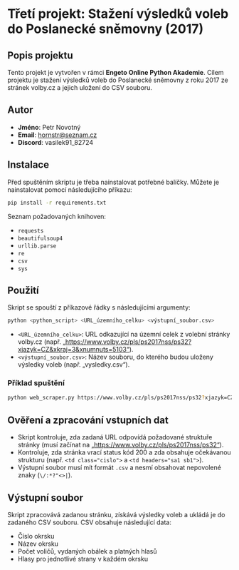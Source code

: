 
# Třetí projekt: Stažení výsledků voleb do Poslanecké sněmovny (2017)

## Popis projektu
Tento projekt je vytvořen v rámci **Engeto Online Python Akademie**. Cílem projektu je stažení výsledků voleb do Poslanecké sněmovny z roku 2017 ze stránek volby.cz a jejich uložení do CSV souboru.

## Autor
- **Jméno**: Petr Novotný
- **Email**: hornstr@seznam.cz
- **Discord**: vasilek91_82724

## Instalace
Před spuštěním skriptu je třeba nainstalovat potřebné balíčky. Můžete je nainstalovat pomocí následujícího příkazu:

```bash
pip install -r requirements.txt
```

Seznam požadovaných knihoven:
- `requests`
- `beautifulsoup4`
- `urllib.parse`
- `re`
- `csv`
- `sys`

## Použití
Skript se spouští z příkazové řádky s následujícími argumenty:
```bash
python <python_script> <URL_územního_celku> <výstupní_soubor.csv>
```

- `<URL_územního_celku>`: URL odkazující na územní celek z volební stránky volby.cz (např. „https://www.volby.cz/pls/ps2017nss/ps32?xjazyk=CZ&xkraj=3&xnumnuts=5103“).
- `<výstupní_soubor.csv>`: Název souboru, do kterého budou uloženy výsledky voleb (např. „vysledky.csv“).

### Příklad spuštění
```bash
python web_scraper.py https://www.volby.cz/pls/ps2017nss/ps32?xjazyk=CZ&xkraj=3&xnumnuts=5103 vysledky.csv
```

## Ověření a zpracování vstupních dat
- Skript kontroluje, zda zadaná URL odpovídá požadované struktuře stránky (musí začínat na „https://www.volby.cz/pls/ps2017nss/ps32“).
- Kontroluje, zda stránka vrací status kód 200 a zda obsahuje očekávanou strukturu (např. `<td class="cislo">` a `<td headers="sa1 sb1">`).
- Výstupní soubor musí mít formát `.csv` a nesmí obsahovat nepovolené znaky (`\/:*?"<>|`).

## Výstupní soubor
Skript zpracovává zadanou stránku, získává výsledky voleb a ukládá je do zadaného CSV souboru. CSV obsahuje následující data:
- Číslo okrsku
- Název okrsku
- Počet voličů, vydaných obálek a platných hlasů
- Hlasy pro jednotlivé strany v každém okrsku
